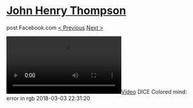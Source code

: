 # [John Henry Thompson](../README.md)
post Facebook.com
[< Previous](2018-03-03-4.md) [Next >](2018-03-03-6.md)

[![](../media/2018-03-03/DICE-Colored-mind-error-in-rgb.mp4)](../README.md)
DICE Colored mind: error in rgb
2018-03-03 22:31:20